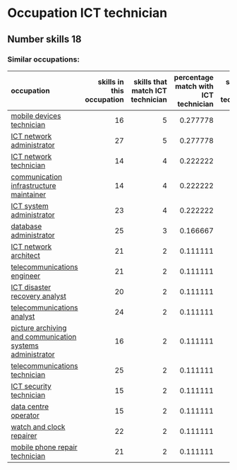 # Occupation ICT technician
## Number skills 18
### Similar occupations:
| occupation                                                                                                                |   skills in this occupation |   skills that match ICT technician |   percentage match with ICT technician |   skills not in ICT technician |
|:--------------------------------------------------------------------------------------------------------------------------|----------------------------:|-----------------------------------:|---------------------------------------:|-------------------------------:|
| [mobile devices technician](mobile_devices_technician.md)                                                                 |                          16 |                                  5 |                               0.277778 |                             11 |
| [ICT network administrator](ICT_network_administrator.md)                                                                 |                          27 |                                  5 |                               0.277778 |                             22 |
| [ICT network technician](ICT_network_technician.md)                                                                       |                          14 |                                  4 |                               0.222222 |                             10 |
| [communication infrastructure maintainer](communication_infrastructure_maintainer.md)                                     |                          14 |                                  4 |                               0.222222 |                             10 |
| [ICT system administrator](ICT_system_administrator.md)                                                                   |                          23 |                                  4 |                               0.222222 |                             19 |
| [database administrator](database_administrator.md)                                                                       |                          25 |                                  3 |                               0.166667 |                             22 |
| [ICT network architect](ICT_network_architect.md)                                                                         |                          21 |                                  2 |                               0.111111 |                             19 |
| [telecommunications engineer](telecommunications_engineer.md)                                                             |                          21 |                                  2 |                               0.111111 |                             19 |
| [ICT disaster recovery analyst](ICT_disaster_recovery_analyst.md)                                                         |                          20 |                                  2 |                               0.111111 |                             18 |
| [telecommunications analyst](telecommunications_analyst.md)                                                               |                          24 |                                  2 |                               0.111111 |                             22 |
| [picture archiving and communication systems administrator](picture_archiving_and_communication_systems_administrator.md) |                          16 |                                  2 |                               0.111111 |                             14 |
| [telecommunications technician](telecommunications_technician.md)                                                         |                          25 |                                  2 |                               0.111111 |                             23 |
| [ICT security technician](ICT_security_technician.md)                                                                     |                          15 |                                  2 |                               0.111111 |                             13 |
| [data centre operator](data_centre_operator.md)                                                                           |                          15 |                                  2 |                               0.111111 |                             13 |
| [watch and clock repairer](watch_and_clock_repairer.md)                                                                   |                          22 |                                  2 |                               0.111111 |                             20 |
| [mobile phone repair technician](mobile_phone_repair_technician.md)                                                       |                          21 |                                  2 |                               0.111111 |                             19 |
